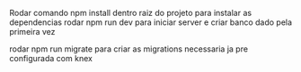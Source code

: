 Rodar comando npm install dentro raiz do projeto para instalar as dependencias
rodar npm run dev para iniciar server e criar banco dado pela primeira vez

rodar npm run migrate para criar as migrations necessaria ja pre configurada com knex
